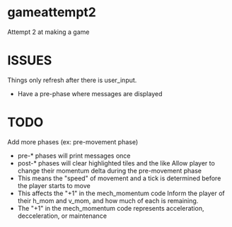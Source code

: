 # gameattempt2
Attempt 2 at making a game

# ISSUES
Things only refresh after there is user_input.
  * Have a pre-phase where messages are displayed

# TODO
Add more phases (ex: pre-movement phase)
  * pre-* phases will print messages once
  * post-* phases will clear highlighted tiles and the like
Allow player to change their momentum delta during the pre-movement phase
  * This means the "speed" of movement and a tick is determined before the player starts to move
  * This affects the "+1" in the mech_momentum code
Inform the player of their h_mom and v_mom, and how much of each is remaining.
  * The "+1" in the mech_momentum code represents acceleration, decceleration, or maintenance